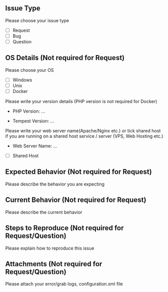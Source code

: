 ## Issue Type

Please choose your issue type

* [ ] Request
* [ ] Bug
* [ ] Question

## OS Details (Not required for Request)

Please choose your OS

* [ ] Windows
* [ ] Unix
* [ ] Docker

Please write your version details (PHP version is not required for Docker)

* PHP Version: ...

* Tempest Version: ...

Please write your web server name(Apache/Nginx etc.) or tick shared host if you are running on a shared host service / server (VPS, Web Hosting etc.)

* Web Server Name: ...

* [ ] Shared Host

## Expected Behavior (Not required for Request)

Please describe the behavior you are expecting

## Current Behavior (Not required for Request)

Please describe the current behavior

## Steps to Reproduce (Not required for Request/Question)

Please explain how to reproduce this issue

## Attachments (Not required for Request/Question)

Please attach your error/grab logs, configuration.xml file  
